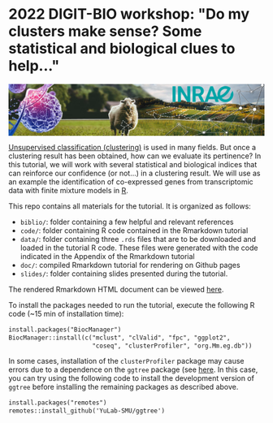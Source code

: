 # 2022 DIGIT-BIO workshop: "Do my clusters make sense? Some statistical and biological clues to help..."

<img src="digitbio_logo.png" align="center" />

[Unsupervised classification (clustering)](https://digitbio-ia.github.io/sequences/concepts/s2_clustering) is used in many fields. But once a clustering result has been obtained, how can we evaluate its pertinence? In this tutorial, we will work with several statistical and biological indices that can reinforce our confidence (or not...) in a clustering result. We will use as an example the identification of co-expressed genes from transcriptomic data with finite mixture models in [R](https://cran.r-project.org). 

This repo contains all materials for the tutorial. It is organized as follows:

- `biblio/`: folder containing a few helpful and relevant references
- `code/`: folder containing R code contained in the Rmarkdown tutorial
- `data/`: folder containing three `.rds` files that are to be downloaded and loaded in the tutorial R code. These files were generated with the code indicated in the Appendix of the Rmarkdown tutorial
- `doc/`: compiled Rmarkdown tutorial for rendering on Github pages 
- `slides/`: folder containing slides presented during the tutorial.

The rendered Rmarkdown HTML document can be viewed [here](https://www.andrea-rau.com/2022_DIGIT-BIO_workshop/).

To install the packages needed to run the tutorial, execute the following R code (~15 min of installation time):

```
install.packages("BiocManager")
BiocManager::install(c("mclust", "clValid", "fpc", "ggplot2",
                       "coseq", "clusterProfiler", "org.Mm.eg.db"))
```

In some cases, installation of the `clusterProfiler` package may cause
errors due to a dependence on the `ggtree` package (see [here](https://github.com/YuLab-SMU/ggtree/issues/544). 
In this case, you can try
using the following code to install the development version of `ggtree`
before installing the remaining packages as described above.

```
install.packages("remotes")
remotes::install_github('YuLab-SMU/ggtree')
```